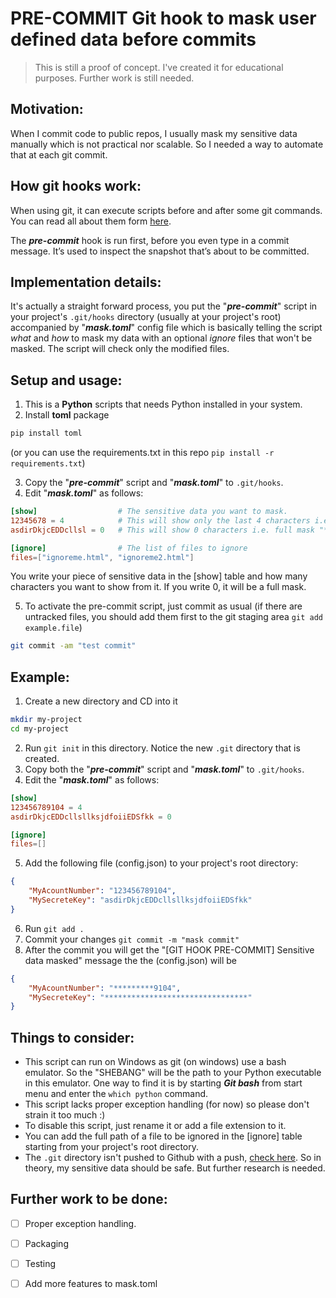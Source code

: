 # PRE-COMMIT Git hook to mask user defined data before commits
> This is still a proof of concept. I've created it for educational purposes. Further work is still needed.
## Motivation:
When I commit code to public repos, I usually mask my sensitive data manually which is not practical nor scalable. So I needed a way to automate that at each git commit.

## How git hooks work:
When using git, it can execute scripts before and after some git commands. You can read all about them form [here](https://git-scm.com/book/en/v2/Customizing-Git-Git-Hooks).  

The ***pre-commit*** hook is run first, before you even type in a commit message. It’s used to inspect the snapshot that’s about to be committed.  

## Implementation details:
It's actually a straight forward process, you put the "***pre-commit***" script in your project's `.git/hooks` directory (usually at your project's root) accompanied by "***mask.toml***" config file which is basically telling the script *what* and *how* to mask my data with an optional *ignore* files that won't be masked. The script will check only the modified files.

## Setup and usage:
1. This is a **Python** scripts that needs Python installed in your system.  
2. Install **toml** package
```sh
pip install toml
```
(or you can use the requirements.txt in this repo `pip install -r requirements.txt`)  

3. Copy the "***pre-commit***" script and "***mask.toml***" to `.git/hooks`.  
4. Edit "***mask.toml***" as follows:
```toml
[show]                  # The sensitive data you want to mask.
12345678 = 4            # This will show only the last 4 characters i.e. "1234****"
asdirDkjcEDDcllsl = 0   # This will show 0 characters i.e. full mask "******************"

[ignore]                # The list of files to ignore
files=["ignoreme.html", "ignoreme2.html"]
```
You write your piece of sensitive data in the [show] table and how many characters you want to show from it. If you write 0, it will be a full mask.  

5. To activate the pre-commit script, just commit as usual (if there are untracked files, you should add them first to the git staging area `git add example.file`)
```sh
git commit -am "test commit"
```

## Example:
1. Create a new directory and CD into it
```sh
mkdir my-project
cd my-project
```
2. Run `git init` in this directory. Notice the new `.git` directory that is created.
3. Copy both the "***pre-commit***" script and "***mask.toml***" to `.git/hooks`. 
4. Edit the "***mask.toml***" as follows:
```toml
[show]
123456789104 = 4            
asdirDkjcEDDcllsllksjdfoiiEDSfkk = 0

[ignore]
files=[]
```
5. Add the following file (config.json) to your project's root directory:
```json
{
    "MyAcountNumber": "123456789104",
    "MySecreteKey": "asdirDkjcEDDcllsllksjdfoiiEDSfkk"
}
```
6. Run `git add .`
7. Commit your changes `git commit -m "mask commit"`
8. After the commit you will get the "[GIT HOOK PRE-COMMIT] Sensitive data masked" message the the (config.json) will be
```json
{
    "MyAcountNumber": "*********9104",
    "MySecreteKey": "********************************"
}
```
## Things to consider:
- This script can run on Windows as git (on windows) use a bash emulator. So the "SHEBANG" will be the path to your Python executable in this emulator. One way to find it is by starting ***Git bash*** from start menu and enter the `which python` command.
- This script lacks proper exception handling (for now) so please don't strain it too much :)
- To disable this script, just rename it or add a file extension to it.
- You can add the full path of a file to be ignored in the [ignore] table starting from your project's root directory.
- The `.git` directory isn't pushed to Github with a push, [check here](https://github.com/git-guides/git-push). So in theory, my sensitive data should be safe. But further research is needed.
## Further work to be done:
- [ ] Proper exception handling.
- [ ] Packaging
- [ ] Testing
- [ ] Add more features to mask.toml



